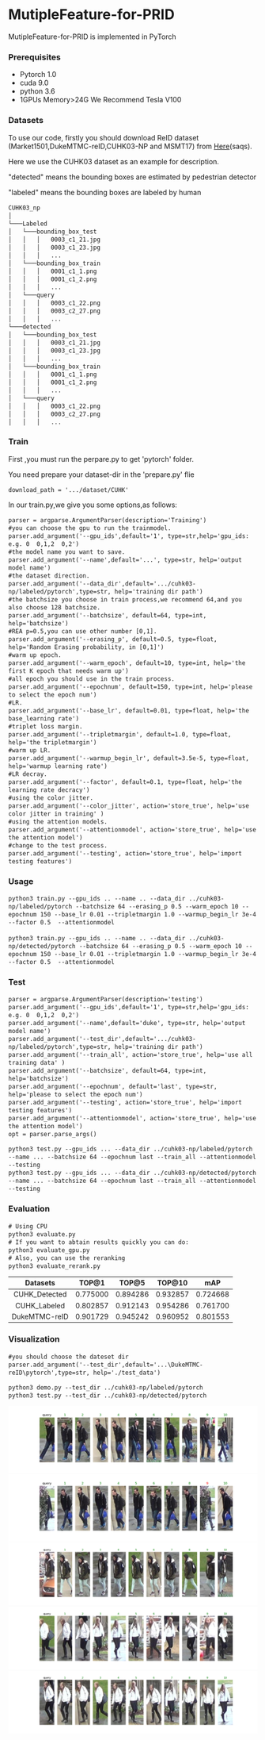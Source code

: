 # MutipleFeature-for-PRID
MutipleFeature-for-PRID is implemented in PyTorch

### Prerequisites
* Pytorch 1.0
* cuda 9.0
* python 3.6
* 1GPUs Memory>24G We Recommend Tesla V100


### Datasets
To use our code, firstly you should download ReID dataset (Market1501,DukeMTMC-reID,CUHK03-NP and MSMT17) from [Here](https://pan.baidu.com/s/1G_Ygn68UolKhmiu1eGliLg)(saqs).

Here we use the CUHK03 dataset as an example for description.

"detected" means the bounding boxes are estimated by pedestrian detector

"labeled" means the bounding boxes are labeled by human
```
CUHK03_np
│ 
└───Labeled
│   └───bounding_box_test
│   │   │   0003_c1_21.jpg
│   │   │   0003_c1_23.jpg
│   │   │   ...
│   └───bounding_box_train
│   │   │   0001_c1_1.png
│   │   │   0001_c1_2.png
│   │   │   ...
│   └───query
│   │   │   0003_c1_22.png
│   │   │   0003_c2_27.png
│   │   │   ...
└───detected
│   └───bounding_box_test
│   │   │   0003_c1_21.jpg
│   │   │   0003_c1_23.jpg
│   │   │   ...
│   └───bounding_box_train
│   │   │   0001_c1_1.png
│   │   │   0001_c1_2.png
│   │   │   ...
│   └───query
│   │   │   0003_c1_22.png
│   │   │   0003_c2_27.png
│   │   │   ...
```

### Train
First ,you must run the perpare.py to get 'pytorch' folder.

You need prepare your dataset-dir in the 'prepare.py' flie
```
download_path = '.../dataset/CUHK'
```
In our train.py,we give you some options,as follows:
```
parser = argparse.ArgumentParser(description='Training')
#you can choose the gpu to run the trainmodel.
parser.add_argument('--gpu_ids',default='1', type=str,help='gpu_ids: e.g. 0  0,1,2  0,2')
#the model name you want to save.
parser.add_argument('--name',default='...', type=str, help='output model name')
#the dataset direction.
parser.add_argument('--data_dir',default='.../cuhk03-np/labeled/pytorch',type=str, help='training dir path')
#the batchsize you choose in train process,we recommend 64,and you also choose 128 batchsize.
parser.add_argument('--batchsize', default=64, type=int, help='batchsize')
#REA p=0.5,you can use other number [0,1].
parser.add_argument('--erasing_p', default=0.5, type=float, help='Random Erasing probability, in [0,1]')
#warm up epoch.
parser.add_argument('--warm_epoch', default=10, type=int, help='the first K epoch that needs warm up')
#all epoch you should use in the train process.
parser.add_argument('--epochnum', default=150, type=int, help='please to select the epoch num')
#LR.
parser.add_argument('--base_lr', default=0.01, type=float, help='the base_learning rate')
#triplet loss margin.
parser.add_argument('--tripletmargin', default=1.0, type=float, help='the tripletmargin')
#warm up LR.
parser.add_argument('--warmup_begin_lr', default=3.5e-5, type=float, help='warmup learning rate')
#LR decray.
parser.add_argument('--factor', default=0.1, type=float, help='the learning rate decracy')
#using the color jitter.
parser.add_argument('--color_jitter', action='store_true', help='use color jitter in training' )
#using the attention models.
parser.add_argument('--attentionmodel', action='store_true', help='use the attention model')
#change to the test process.
parser.add_argument('--testing', action='store_true', help='import testing features')
```

### Usage
```
python3 train.py --gpu_ids .. --name .. --data_dir ../cuhk03-np/labeled/pytorch --batchsize 64 --erasing_p 0.5 --warm_epoch 10 --epochnum 150 --base_lr 0.01 --tripletmargin 1.0 --warmup_begin_lr 3e-4 --factor 0.5  --attentionmodel

python3 train.py --gpu_ids .. --name .. --data_dir ../cuhk03-np/detected/pytorch --batchsize 64 --erasing_p 0.5 --warm_epoch 10 --epochnum 150 --base_lr 0.01 --tripletmargin 1.0 --warmup_begin_lr 3e-4 --factor 0.5  --attentionmodel
```

### Test
```
parser = argparse.ArgumentParser(description='testing')
parser.add_argument('--gpu_ids',default='1', type=str,help='gpu_ids: e.g. 0  0,1,2  0,2')
parser.add_argument('--name',default='duke', type=str, help='output model name')
parser.add_argument('--test_dir',default='.../cuhk03-np/labeled/pytorch',type=str, help='training dir path')
parser.add_argument('--train_all', action='store_true', help='use all training data' )
parser.add_argument('--batchsize', default=64, type=int, help='batchsize')
parser.add_argument('--epochnum', default='last', type=str, help='please to select the epoch num')
parser.add_argument('--testing', action='store_true', help='import testing features')
parser.add_argument('--attentionmodel', action='store_true', help='use the attention model')
opt = parser.parse_args()
```

```
python3 test.py --gpu_ids ... --data_dir ../cuhk03-np/labeled/pytorch --name ... --batchsize 64 --epochnum last --train_all --attentionmodel --testing
python3 test.py --gpu_ids ... --data_dir ../cuhk03-np/detected/pytorch  --name ... --batchsize 64 --epochnum last --train_all --attentionmodel --testing
```

### Evaluation

```
# Using CPU
python3 evaluate.py
# If you want to abtain results quickly you can do:
python3 evaluate_gpu.py
# Also, you can use the reranking
python3 evaluate_rerank.py
```
| Datasets | TOP@1 | TOP@5 | TOP@10 |mAP|
| :------: | :------: | :------: | :------: | :------: |
| CUHK_Detected| 0.775000 | 0.894286 | 0.932857 |0.724668|
| CUHK_Labeled | 0.802857 | 0.912143 | 0.954286 |0.761700|
| DukeMTMC-reID| 0.901729 | 0.945242 | 0.960952 |0.801553|

### Visualization
```
#you should choose the dateset dir
parser.add_argument('--test_dir',default='...\DukeMTMC-reID\pytorch',type=str, help='./test_data')
```

```
python3 demo.py --test_dir ../cuhk03-np/labeled/pytorch 
python3 test.py --test_dir ../cuhk03-np/detected/pytorch 
```
![Alt text](https://github.com/libraflower/MutipleFeature-for-PRID/blob/master/damo/1show.png)
![Alt text](https://github.com/libraflower/MutipleFeature-for-PRID/blob/master/damo/2show.png)
![Alt text](https://github.com/libraflower/MutipleFeature-for-PRID/blob/master/damo/3show.png)
![Alt text](https://github.com/libraflower/MutipleFeature-for-PRID/blob/master/damo/26show.png)
![Alt text](https://github.com/libraflower/MutipleFeature-for-PRID/blob/master/damo/27show.png)
